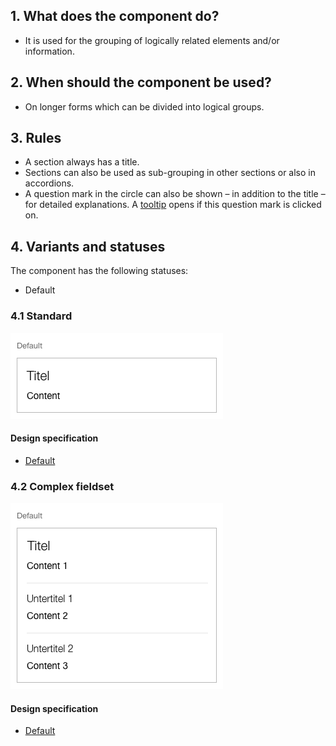 ## 1. What does the component do?
* It is used for the grouping of logically related elements and/or information.


## 2. When should the component be used?
* On longer forms which can be divided into logical groups.


## 3. Rules
* A section always has a title.
* Sections can also be used as sub-grouping in other sections or also in accordions.
* A question mark in the circle can also be shown – in addition to the title – for detailed explanations. A [tooltip](https://digital.sbb.ch/en/webapps/components/tooltip) opens if this question mark is clicked on.

 
## 4. Variants and statuses
The component has the following statuses:
* Default

### 4.1 Standard
![Image of the fieldset component in the standard variant](https://raw.githubusercontent.com/sbb-design-systems/design-system-webapp-documentation/master/documentation/components/fieldset/images/fieldset_default.png 'class: image')

#### Design specification
* [Default](https://www.sketch.com/s/58b25e4c-bf9c-4f74-973f-503538fcbea2/a/JRAJKM#Inspector)


### 4.2 Complex fieldset
![Image of the fieldset component with complex content](https://raw.githubusercontent.com/sbb-design-systems/design-system-webapp-documentation/master/documentation/components/fieldset/images/fieldset_nested.png 'class: image')

#### Design specification
* [Default](https://www.sketch.com/s/58b25e4c-bf9c-4f74-973f-503538fcbea2/a/vjRQM1#Inspector)
